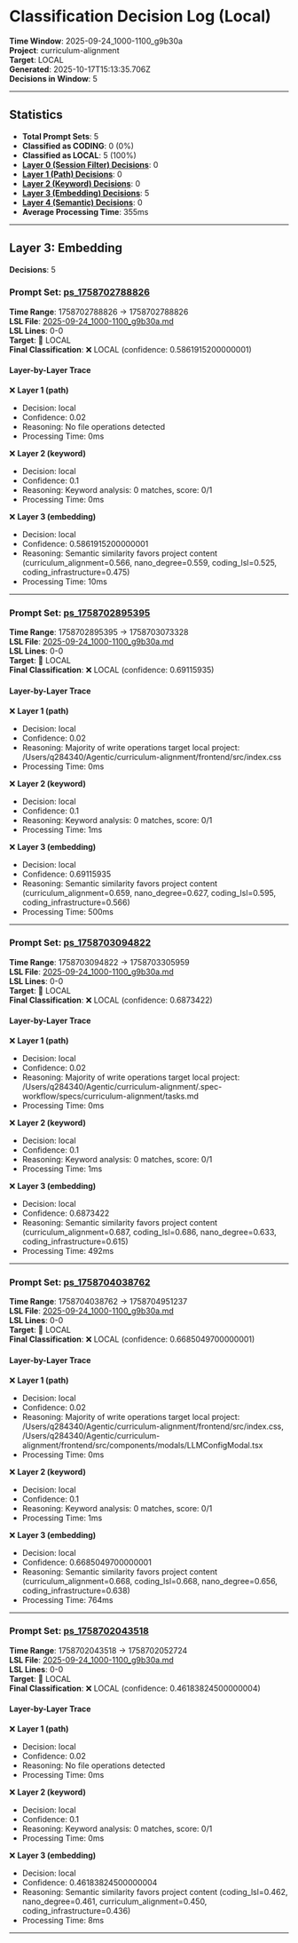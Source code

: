 # Classification Decision Log (Local)

**Time Window**: 2025-09-24_1000-1100_g9b30a<br>
**Project**: curriculum-alignment<br>
**Target**: LOCAL<br>
**Generated**: 2025-10-17T15:13:35.706Z<br>
**Decisions in Window**: 5

---

## Statistics

- **Total Prompt Sets**: 5
- **Classified as CODING**: 0 (0%)
- **Classified as LOCAL**: 5 (100%)
- **[Layer 0 (Session Filter) Decisions](#layer-0-session-filter)**: 0
- **[Layer 1 (Path) Decisions](#layer-1-path)**: 0
- **[Layer 2 (Keyword) Decisions](#layer-2-keyword)**: 0
- **[Layer 3 (Embedding) Decisions](#layer-3-embedding)**: 5
- **[Layer 4 (Semantic) Decisions](#layer-4-semantic)**: 0
- **Average Processing Time**: 355ms

---

## Layer 3: Embedding

**Decisions**: 5

### Prompt Set: [ps_1758702788826](../../history/2025-09-24_1000-1100_g9b30a.md#ps_1758702788826)

**Time Range**: 1758702788826 → 1758702788826<br>
**LSL File**: [2025-09-24_1000-1100_g9b30a.md](../../history/2025-09-24_1000-1100_g9b30a.md#ps_1758702788826)<br>
**LSL Lines**: 0-0<br>
**Target**: 📍 LOCAL<br>
**Final Classification**: ❌ LOCAL (confidence: 0.5861915200000001)

#### Layer-by-Layer Trace

❌ **Layer 1 (path)**
- Decision: local
- Confidence: 0.02
- Reasoning: No file operations detected
- Processing Time: 0ms

❌ **Layer 2 (keyword)**
- Decision: local
- Confidence: 0.1
- Reasoning: Keyword analysis: 0 matches, score: 0/1
- Processing Time: 0ms

❌ **Layer 3 (embedding)**
- Decision: local
- Confidence: 0.5861915200000001
- Reasoning: Semantic similarity favors project content (curriculum_alignment=0.566, nano_degree=0.559, coding_lsl=0.525, coding_infrastructure=0.475)
- Processing Time: 10ms

---

### Prompt Set: [ps_1758702895395](../../history/2025-09-24_1000-1100_g9b30a.md#ps_1758702895395)

**Time Range**: 1758702895395 → 1758703073328<br>
**LSL File**: [2025-09-24_1000-1100_g9b30a.md](../../history/2025-09-24_1000-1100_g9b30a.md#ps_1758702895395)<br>
**LSL Lines**: 0-0<br>
**Target**: 📍 LOCAL<br>
**Final Classification**: ❌ LOCAL (confidence: 0.69115935)

#### Layer-by-Layer Trace

❌ **Layer 1 (path)**
- Decision: local
- Confidence: 0.02
- Reasoning: Majority of write operations target local project: /Users/q284340/Agentic/curriculum-alignment/frontend/src/index.css
- Processing Time: 0ms

❌ **Layer 2 (keyword)**
- Decision: local
- Confidence: 0.1
- Reasoning: Keyword analysis: 0 matches, score: 0/1
- Processing Time: 1ms

❌ **Layer 3 (embedding)**
- Decision: local
- Confidence: 0.69115935
- Reasoning: Semantic similarity favors project content (curriculum_alignment=0.659, nano_degree=0.627, coding_lsl=0.595, coding_infrastructure=0.566)
- Processing Time: 500ms

---

### Prompt Set: [ps_1758703094822](../../history/2025-09-24_1000-1100_g9b30a.md#ps_1758703094822)

**Time Range**: 1758703094822 → 1758703305959<br>
**LSL File**: [2025-09-24_1000-1100_g9b30a.md](../../history/2025-09-24_1000-1100_g9b30a.md#ps_1758703094822)<br>
**LSL Lines**: 0-0<br>
**Target**: 📍 LOCAL<br>
**Final Classification**: ❌ LOCAL (confidence: 0.6873422)

#### Layer-by-Layer Trace

❌ **Layer 1 (path)**
- Decision: local
- Confidence: 0.02
- Reasoning: Majority of write operations target local project: /Users/q284340/Agentic/curriculum-alignment/.spec-workflow/specs/curriculum-alignment/tasks.md
- Processing Time: 0ms

❌ **Layer 2 (keyword)**
- Decision: local
- Confidence: 0.1
- Reasoning: Keyword analysis: 0 matches, score: 0/1
- Processing Time: 1ms

❌ **Layer 3 (embedding)**
- Decision: local
- Confidence: 0.6873422
- Reasoning: Semantic similarity favors project content (curriculum_alignment=0.687, coding_lsl=0.686, nano_degree=0.633, coding_infrastructure=0.615)
- Processing Time: 492ms

---

### Prompt Set: [ps_1758704038762](../../history/2025-09-24_1000-1100_g9b30a.md#ps_1758704038762)

**Time Range**: 1758704038762 → 1758704951237<br>
**LSL File**: [2025-09-24_1000-1100_g9b30a.md](../../history/2025-09-24_1000-1100_g9b30a.md#ps_1758704038762)<br>
**LSL Lines**: 0-0<br>
**Target**: 📍 LOCAL<br>
**Final Classification**: ❌ LOCAL (confidence: 0.6685049700000001)

#### Layer-by-Layer Trace

❌ **Layer 1 (path)**
- Decision: local
- Confidence: 0.02
- Reasoning: Majority of write operations target local project: /Users/q284340/Agentic/curriculum-alignment/frontend/src/index.css, /Users/q284340/Agentic/curriculum-alignment/frontend/src/components/modals/LLMConfigModal.tsx
- Processing Time: 0ms

❌ **Layer 2 (keyword)**
- Decision: local
- Confidence: 0.1
- Reasoning: Keyword analysis: 0 matches, score: 0/1
- Processing Time: 1ms

❌ **Layer 3 (embedding)**
- Decision: local
- Confidence: 0.6685049700000001
- Reasoning: Semantic similarity favors project content (curriculum_alignment=0.668, coding_lsl=0.668, nano_degree=0.656, coding_infrastructure=0.638)
- Processing Time: 764ms

---

### Prompt Set: [ps_1758702043518](../../history/2025-09-24_1000-1100_g9b30a.md#ps_1758702043518)

**Time Range**: 1758702043518 → 1758702052724<br>
**LSL File**: [2025-09-24_1000-1100_g9b30a.md](../../history/2025-09-24_1000-1100_g9b30a.md#ps_1758702043518)<br>
**LSL Lines**: 0-0<br>
**Target**: 📍 LOCAL<br>
**Final Classification**: ❌ LOCAL (confidence: 0.46183824500000004)

#### Layer-by-Layer Trace

❌ **Layer 1 (path)**
- Decision: local
- Confidence: 0.02
- Reasoning: No file operations detected
- Processing Time: 0ms

❌ **Layer 2 (keyword)**
- Decision: local
- Confidence: 0.1
- Reasoning: Keyword analysis: 0 matches, score: 0/1
- Processing Time: 0ms

❌ **Layer 3 (embedding)**
- Decision: local
- Confidence: 0.46183824500000004
- Reasoning: Semantic similarity favors project content (coding_lsl=0.462, nano_degree=0.461, curriculum_alignment=0.450, coding_infrastructure=0.436)
- Processing Time: 8ms

---

